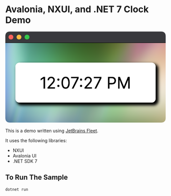 # Avalonia, NXUI, and .NET 7 Clock Demo

![Clock](screenshot.png)

This is a demo written using [JetBrains Fleet](https://jetbrains.com/fleet).

It uses the following libraries:

- NXUI
- Avalonia UI
- .NET SDK 7

## To Run The Sample

```console
dotnet run
```